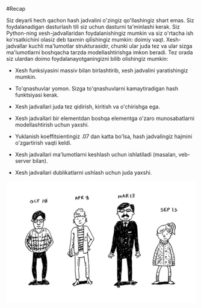 #Recap

Siz deyarli hech qachon hash jadvalini o'zingiz qo'llashingiz shart emas. Siz foydalanadigan dasturlash tili siz uchun dasturni ta'minlashi kerak. Siz Python-ning xesh-jadvallaridan foydalanishingiz mumkin va siz o'rtacha ish ko'rsatkichini olasiz deb taxmin qilishingiz mumkin: doimiy vaqt. Xesh-jadvallar kuchli ma'lumotlar strukturasidir, chunki ular juda tez va ular sizga ma'lumotlarni boshqacha tarzda modellashtirishga imkon beradi. Tez orada siz ulardan doimo foydalanayotganingizni bilib olishingiz mumkin:

* Xesh funksiyasini massiv bilan birlashtirib, xesh jadvalini yaratishingiz mumkin.

* To'qnashuvlar yomon. Sizga to'qnashuvlarni kamaytiradigan hash funktsiyasi kerak.

* Xesh jadvallari juda tez qidirish, kiritish va o'chirishga ega.

* Xesh jadvallari bir elementdan boshqa elementga o'zaro munosabatlarni modellashtirish uchun yaxshi.

* Yuklanish koeffitsientingiz .07 dan katta bo'lsa, hash jadvalingiz hajmini o'zgartirish vaqti keldi.

* Xesh jadvallari ma'lumotlarni keshlash uchun ishlatiladi (masalan, veb-server bilan).

* Xesh jadvallari dublikatlarni ushlash uchun juda yaxshi.

![people](image-48.png)